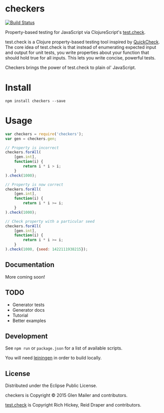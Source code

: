 # checkers

[![Build Status](https://travis-ci.org/glenjamin/checkers.svg?branch=master)](https://travis-ci.org/glenjamin/checkers)

Property-based testing for JavaScript via ClojureScript's [test.check](https://github.com/clojure/test.check).

test.check is a Clojure property-based testing tool inspired by [QuickCheck](http://www.quviq.com/products/erlang-quickcheck/). The core idea of test.check is that instead of enumerating expected input and output for unit tests, you write properties about your function that should hold true for all inputs. This lets you write concise, powerful tests.

Checkers brings the power of test.check to plain ol' JavaScript.

# Install

    npm install checkers --save

# Usage

```js
var checkers = require('checkers');
var gen = checkers.gen;

// Property is incorrect
checkers.forAll(
    [gen.int],
    function(i) {
        return i * i > i;
    }
).check(1000);

// Property is now correct
checkers.forAll(
    [gen.int],
    function(i) {
        return i * i >= i;
    }
).check(1000);

// Check property with a particular seed
checkers.forAll(
    [gen.int],
    function(i) {
        return i * i >= i;
    }
).check(1000, {seed: 1422111938215});
```

## Documentation

More coming soon!

## TODO

* Generator tests
* Generator docs
* Tutorial
* Better examples

## Development

See `npm run` or `package.json` for a list of available scripts.

You will need [leiningen](http://leiningen.org/) in order to build locally.

## License

Distributed under the Eclipse Public License.

checkers is Copyright © 2015 Glen Mailer and contributors.

[test.check](https://github.com/clojure/test.check/) is Copyright
Rich Hickey, Reid Draper and contributors.

